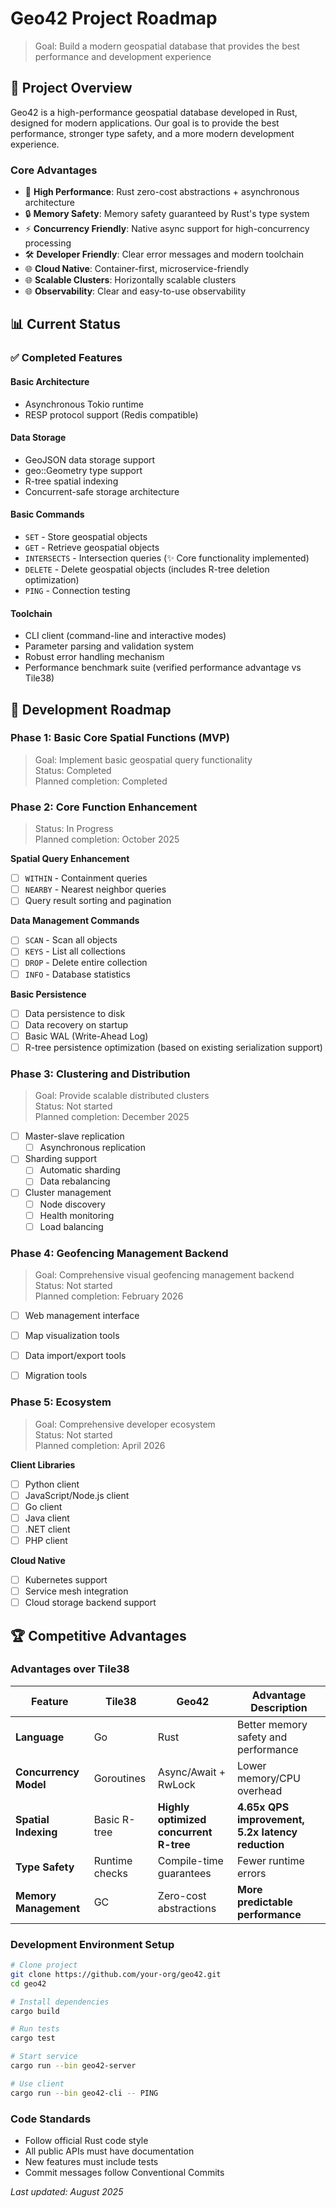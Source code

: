 # Geo42 Project Roadmap

> Goal: Build a modern geospatial database that provides the best performance and development experience

## 🎯 Project Overview

Geo42 is a high-performance geospatial database developed in Rust, designed for modern applications. Our goal is to provide the best performance, stronger type safety, and a more modern development experience.

### Core Advantages
- 🚀 **High Performance**: Rust zero-cost abstractions + asynchronous architecture
- 🔒 **Memory Safety**: Memory safety guaranteed by Rust's type system
- ⚡ **Concurrency Friendly**: Native async support for high-concurrency processing
- 🛠️ **Developer Friendly**: Clear error messages and modern toolchain
- 🌐 **Cloud Native**: Container-first, microservice-friendly
- 🌐 **Scalable Clusters**: Horizontally scalable clusters
- 🌐 **Observability**: Clear and easy-to-use observability

## 📊 Current Status

### ✅ Completed Features

#### Basic Architecture
- Asynchronous Tokio runtime
- RESP protocol support (Redis compatible)

#### Data Storage
- GeoJSON data storage support
- geo::Geometry type support
- R-tree spatial indexing
- Concurrent-safe storage architecture

#### Basic Commands
- `SET` - Store geospatial objects
- `GET` - Retrieve geospatial objects
- `INTERSECTS` - Intersection queries (✨ Core functionality implemented)
- `DELETE` - Delete geospatial objects (includes R-tree deletion optimization)
- `PING` - Connection testing

#### Toolchain
- CLI client (command-line and interactive modes)
- Parameter parsing and validation system
- Robust error handling mechanism
- Performance benchmark suite (verified performance advantage vs Tile38)

## 🚧 Development Roadmap

### Phase 1: Basic Core Spatial Functions (MVP)
> Goal: Implement basic geospatial query functionality  
> Status: Completed  
> Planned completion: Completed

### Phase 2: Core Function Enhancement
> Status: In Progress  
> Planned completion: October 2025

**Spatial Query Enhancement**
- [ ] `WITHIN` - Containment queries
- [ ] `NEARBY` - Nearest neighbor queries
- [ ] Query result sorting and pagination

**Data Management Commands**
- [ ] `SCAN` - Scan all objects
- [ ] `KEYS` - List all collections
- [ ] `DROP` - Delete entire collection
- [ ] `INFO` - Database statistics

**Basic Persistence**
- [ ] Data persistence to disk
- [ ] Data recovery on startup
- [ ] Basic WAL (Write-Ahead Log)
- [ ] R-tree persistence optimization (based on existing serialization support)

### Phase 3: Clustering and Distribution
> Goal: Provide scalable distributed clusters  
> Status: Not started  
> Planned completion: December 2025

- [ ] Master-slave replication
  - [ ] Asynchronous replication
- [ ] Sharding support
  - [ ] Automatic sharding
  - [ ] Data rebalancing
- [ ] Cluster management
  - [ ] Node discovery
  - [ ] Health monitoring
  - [ ] Load balancing

### Phase 4: Geofencing Management Backend
> Goal: Comprehensive visual geofencing management backend  
> Status: Not started  
> Planned completion: February 2026

- [ ] Web management interface
- [ ] Map visualization tools
- [ ] Data import/export tools
- [ ] Migration tools


### Phase 5: Ecosystem
> Goal: Comprehensive developer ecosystem  
> Status: Not started  
> Planned completion: April 2026

**Client Libraries**
- [ ] Python client
- [ ] JavaScript/Node.js client
- [ ] Go client
- [ ] Java client
- [ ] .NET client
- [ ] PHP client

**Cloud Native**
- [ ] Kubernetes support
- [ ] Service mesh integration
- [ ] Cloud storage backend support

## 🏆 Competitive Advantages

### Advantages over Tile38

| Feature | Tile38 | Geo42 | Advantage Description |
|---------|--------|-------|----------------------|
| **Language** | Go | Rust | Better memory safety and performance |
| **Concurrency Model** | Goroutines | Async/Await + RwLock | Lower memory/CPU overhead |
| **Spatial Indexing** | Basic R-tree | **Highly optimized concurrent R-tree** | **4.65x QPS improvement, 5.2x latency reduction** |
| **Type Safety** | Runtime checks | Compile-time guarantees | Fewer runtime errors |
| **Memory Management** | GC | Zero-cost abstractions | **More predictable performance** |

### Development Environment Setup
```bash
# Clone project
git clone https://github.com/your-org/geo42.git
cd geo42

# Install dependencies
cargo build

# Run tests
cargo test

# Start service
cargo run --bin geo42-server

# Use client
cargo run --bin geo42-cli -- PING
```

### Code Standards

- Follow official Rust code style
- All public APIs must have documentation
- New features must include tests
- Commit messages follow Conventional Commits

*Last updated: August 2025*
